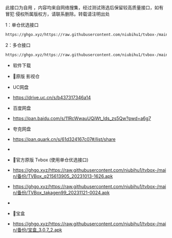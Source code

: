 此接口为自用 ，内容均来自网络搜集，经过测试筛选后保留较高质量接口，如有冒犯 侵权所属版权方，请联系删除。转载请注明出处

1：单仓优选接口
````bash
https://ghgo.xyz/https://raw.githubusercontent.com/niubihu1/tvbox-/main/1.json
````

2：多仓接口
````bash
https://ghgo.xyz/https://raw.githubusercontent.com/niubihu1/tvbox-/main/tv8.json
````

- 软件下载
- 🔰原版 影视仓 
- UC网盘
- https://drive.uc.cn/s/b437317346a14
- 百度网盘
- https://pan.baidu.com/s/11RcWwauUQiWt_Ids_zs5Qw?pwd=a6g7
- 夸克网盘
- https://pan.quark.cn/s/61d324167c07#/list/share

- 
- 🔰官方原版 Tvbox (使用单仓优选接口)
- https://ghgo.xyz/https://raw.githubusercontent.com/niubihu1/tvbox-/main/备份/TVBox_q215613905_20231013-1626.apk
- https://ghgo.xyz/https://raw.githubusercontent.com/niubihu1/tvbox-/main/备份/TVBox_takagen99_20231121-0024.apk

- 
- 🔰宝盒
- https://ghgo.xyz/https://raw.githubusercontent.com/niubihu1/tvbox-/main/备份/宝盒_3.0.7_2.apk
